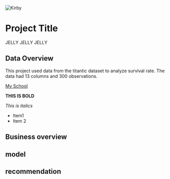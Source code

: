 ![Kirby](https://gaymingmag.com/wp-content/uploads/2023/03/kirbyyy.png)


# Project Title
JELLY JELLY JELLY
## Data Overview
This project used data from the titantic dataset to analyze survival rate. The data had 13 columns and 300 observations.

[My School](flatironschool.com)

**THIS IS BOLD**

*This is italics*

- Item1 
- Item 2


## Business overview
## model 
## recommendation 

